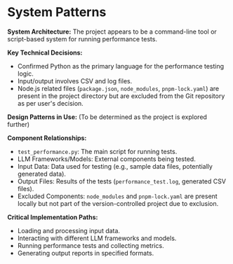 # System Patterns

**System Architecture:** The project appears to be a command-line tool or script-based system for running performance tests.

**Key Technical Decisions:**
- Confirmed Python as the primary language for the performance testing logic.
- Input/output involves CSV and log files.
- Node.js related files (`package.json`, `node_modules`, `pnpm-lock.yaml`) are present in the project directory but are excluded from the Git repository as per user's decision.

**Design Patterns in Use:** (To be determined as the project is explored further)

**Component Relationships:**
- `test_performance.py`: The main script for running tests.
- LLM Frameworks/Models: External components being tested.
- Input Data: Data used for testing (e.g., sample data files, potentially generated data).
- Output Files: Results of the tests (`performance_test.log`, generated CSV files).
- Excluded Components: `node_modules` and `pnpm-lock.yaml` are present locally but not part of the version-controlled project due to exclusion.

**Critical Implementation Paths:**
- Loading and processing input data.
- Interacting with different LLM frameworks and models.
- Running performance tests and collecting metrics.
- Generating output reports in specified formats.
